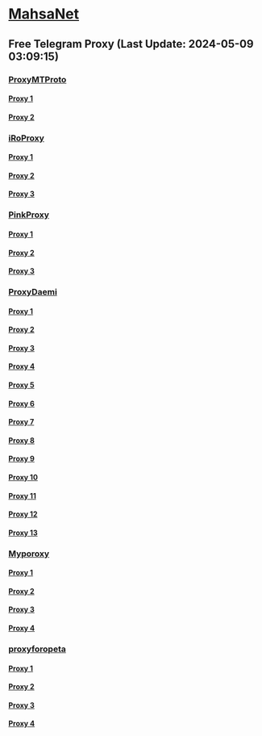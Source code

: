 
# [MahsaNet](https://t.me/mahsa_net)
## Free Telegram Proxy (Last Update: 2024-05-09 03:09:15)
### [ProxyMTProto](https://t.me/ProxyMTProto)
#### [Proxy 1](tg://proxy?server=79.127.218.201&port=4443&secret=FgMBAgABAAH8AwOG4kw63Q)
#### [Proxy 2](tg://proxy?server=79.127.227.147&port=4443&secret=FgMBAgABAAH8AwOG4kw63Q)
### [iRoProxy](https://t.me/iRoProxy)
#### [Proxy 1](tg://proxy?server=195.62.32.201&port=443&secret=FgMBAgABAAH8AwOG4kw63Q%3D%3D)
#### [Proxy 2](tg://proxy?server=195.62.32.201&port=443&secret=FgMBAgABAAH8AwOG4kw63Q%3D%3D)
#### [Proxy 3](tg://proxy?server=195.62.32.201&port=443&secret=FgMBAgABAAH8AwOG4kw63Q%3D%3D)
### [PinkProxy](https://t.me/PinkProxy)
#### [Proxy 1](tg://proxy?server=cloudflare.nokia.com.co.uk.do_yo.want_to.clash_with.this.www.microsoft.com.there_is_no.place_like.localhost.www.bing.com.count_with_me.cyou.net.digikala.com.msn.com.bsi.ir.enamad.ir.now_sud.again_to_fight.everyone.i_am.the_internet.dont-forget.pw.&port=3443&secret=FpABAiIBhwH8AwOG42xL3Q==)
#### [Proxy 2](tg://proxy?server=89.41.181.142&port=443&secret=ee1603010200010001fc030386e24c3add76616e2e6e616a76612e636f6d)
#### [Proxy 3](tg://proxy?server=cloudflare.nokia.com.co.uk.do_yo.want_to.clash_with.this.www.microsoft.com.there_is_no.place_like.localhost.www.bing.com.count_with_me.cyou.net.digikala.com.msn.com.bsi.ir.enamad.ir.now_sud.again_to_fight.everyone.i_am.the_internet.perfect-primum.pw.&port=1881&secret=FpABAiIBhwH8AwOG42xL3Q==)
### [ProxyDaemi](https://t.me/ProxyDaemi)
#### [Proxy 1](tg://proxy?server=blind_hero.font-bartar.ir.&port=7443&secret=FgMBAgABAAH8AwOG4kw63QPQ)
#### [Proxy 2](tg://proxy?server=jebco.ir.sasha-kids.ir.farzanshop.ir.bornapardaz.n_et.perfumeonline.ir.pmcgroup.ir.zayanderoodcrc.com.powermta.ir.beitolmahdi.org.iauabdanan.ac.ir.pag-co.com.asemanlian.com.comp_arecrm.ir.markeiran.ir.wfkbf.org.neghabcity.ir.aamelec.com.keetabforosh.sbs.&port=443&secret=3dpBFlW2hP6Hq_WOwiNeKBY%3D)
#### [Proxy 3](tg://proxy?server=www.premiummame.co.uk.&port=0000000000000000000000000000000000000000000000000002040&secret=7k8zVQSV_4y3Epi0UChZQB8gICAg)
#### [Proxy 4](tg://proxy?server=blind_hero.font-bartar.ir.&port=7443&secret=FgMBAgABAAH8AwOG4kw63QPQ)
#### [Proxy 5](tg://proxy?server=77.238.241.141.443.31443.cyou&port=443&secret=dd625aa7e3ce15a654b0f932c5d0abb7ff)
#### [Proxy 6](tg://proxy?server=64.7.198.42&port=121&secret=7okulnB76HRMjwE55sE6Bc1hcHBnYWxsZXJ5Lmh1YXdlaS5jb20%3D)
#### [Proxy 7](tg://proxy?server=134.122.101.24&port=443&secret=3f____________________8%3D)
#### [Proxy 8](tg://proxy?server=tpran.com.autokala.shop.academ-yradin.ir.ravindl.ir.ira-nbego.com.samitco.com.technotel5.com.ta-xisaf.ir.adakgroups.com.l-fra-nk.ir.dentaj-co.ir.khateshgh.ir.98skyshop.com.samtek-hoda.org.cpanel2.ir.satechgroups.com.tls-c.com.acompgp.ir.vilakadeh.online.&port=443&secret=3dpBFlW2hP6Hq_WOwiNeKBY%3D)
#### [Proxy 9](tg://proxy?server=79.127.227.147&port=4443&secret=FgMBAgABAAH8AwOG4kw63Q)
#### [Proxy 10](tg://proxy?server=195.62.32.201&port=443&secret=FgMBAgABAAH8AwOG4kw63Q%3D%3D)
#### [Proxy 11](tg://proxy?server=89.41.178.13.ads-safe.ir&port=44378&secret=FgMBAgABAAH8AwOG4kw63QtY2RueWVrdGFuZXQuY29tZmFyYWthdi5jb212YW4ubmFqdmEuY29tAAAAAAAAAAAAAAAAAAAAAAAAAAAAAAAA)
#### [Proxy 12](tg://proxy?server=134.122.101.24&port=443&secret=3f____________________8%3D)
#### [Proxy 13](tg://proxy?server=help.dl-google-op.ir&port=8443&secret=FgMBAgABAAH8AwOG4kw63Q)
### [Myporoxy](https://t.me/Myporoxy)
#### [Proxy 1](tg://proxy?server=cloudflare.nokia.com.co.uk.do_yo.want_to.clash_with.this.www.microsoft.com.there_is_no.place_like.localhost.www.bing.com.count_with_me.cyou.net.digikala.com.msn.com.bsi.ir.enamad.now_sudo.again_to_fight.everyone.i_am.the_internet.razianeh-boran.sbs.&port=2040&secret=FpABAiIBhwH8AwOG42xL3Q==)
#### [Proxy 2](tg://proxy?server=cloudflare.nokia.com.co.uk.do_yo.want_to.clash_with.this.www.microsoft.com.there_is_no.place_like.localhost.www.bing.com.count_with_me.cyou.net.digikala.com.msn.com.bsi.ir.enamad.ir.now_sud.again_to_fight.everyone.i_am.the_internet.dont-forget.pw.&port=3443&secret=FpABAiIBhwH8AwOG42xL3Q==)
#### [Proxy 3](tg://proxy?server=cloudflare.nokia.com.co.uk.do_yo.want_to.clash_with.this.www.microsoft.com.there_is_no.place_like.localhost.www.bing.com.count_with_me.cyou.net.digikala.com.msn.com.bsi.ir.enamad.ir.now_sud.again_to_fight.everyone.i_am.the_internet.dont-forget.pw.&port=3443&secret=FpABAiIBhwH8AwOG42xL3Q==)
#### [Proxy 4](tg://proxy?server=cloudflare.nokia.com.co.uk.do_yo.want_to.clash_with.this.www.microsoft.com.there_is_no.place_like.localhost.www.bing.com.count_with_me.cyou.net.digikala.com.msn.com.bsi.ir.enamad.now_sudo.again_to_fight.everyone.i_am.the_internet.radical-parantez.pw.&port=6550&secret=FpABAiIBhwH8AwOG42xL3Q==)
### [proxyforopeta](https://t.me/proxyforopeta)
#### [Proxy 1](tg://proxy?server=cloudflare.nokia.com.co.uk.do_yo.want_to.clash_with.this.www.microsoft.com.there_is_no.place_like.localhost.www.bing.com.count_with_me.cyou.net.digikala.com.msn.com.bsi.ir.enamad.now_sudo.again_to_fight.everyone.i_am.the_internet.radical-parantez.pw.&port=6550&secret=FpABAiIBhwH8AwOG42xL3Q==)
#### [Proxy 2](tg://proxy?server=49.13.236.7&port=443&secret=ee00000000000000000000000000000000646967696b616c612e636f6d)
#### [Proxy 3](tg://proxy?server=134.122.101.24&port=443&secret=3f____________________8=)
#### [Proxy 4](tg://proxy?server=help.dl-google-op.ir&port=8443&secret=FgMBAgABAAH8AwOG4kw63Q)

    
